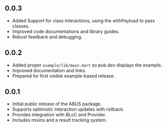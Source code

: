 ## 0.0.3

- Added Support for class interactions, using the withPayload to pass classes.
- Improved code documentations and library guides.
- Robust feedback and debugging.

## 0.0.2

- Added proper `example/lib/main.dart` so pub.dev displays the example.
- Improved documentation and links.
- Prepared for first visible example-based release.

## 0.0.1

- Initial public release of the ABUS package.
- Supports optimistic interaction updates with rollback.
- Provides integration with BLoC and Provider.
- Includes mixins and a result tracking system.
